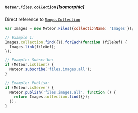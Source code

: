 ##### `Meteor.Files.collection` [*Isomorphic*]

Direct reference to [`Mongo.Collection`](http://docs.meteor.com/#/full/mongo_collection)

```javascript
var Images = new Meteor.Files({collectionName: 'Images'});

// Example 1:
Images.collection.find({}).forEach(function (fileRef) {
  Images.link(fileRef);
});

// Example: Subscribe:
if (Meteor.isClient) {
  Meteor.subscribe('files.images.all');
}

// Example: Publish:
if (Meteor.isServer) {
  Meteor.publish('files.images.all', function () {
    return Images.collection.find({});
  });
}
```